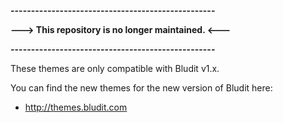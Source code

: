 **--------------------------------------------------**

**---> This repository is no longer maintained. <---**

**--------------------------------------------------**

These themes are only compatible with Bludit v1.x.

You can find the new themes for the new version of Bludit here:
- http://themes.bludit.com
